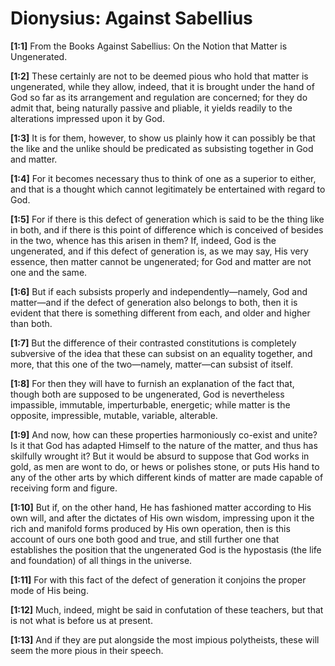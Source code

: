 # Dionysius: Against Sabellius

**[1:1]** From the Books Against Sabellius: On the Notion that Matter is Ungenerated.

**[1:2]** These certainly are not to be deemed pious who hold that matter is ungenerated, while they allow, indeed, that it is brought under the hand of God so far as its arrangement and regulation are concerned; for they do admit that, being naturally passive and pliable, it yields readily to the alterations impressed upon it by God.

**[1:3]** It is for them, however, to show us plainly how it can possibly be that the like and the unlike should be predicated as subsisting together in God and matter.

**[1:4]** For it becomes necessary thus to think of one as a superior to either, and that is a thought which cannot legitimately be entertained with regard to God.

**[1:5]** For if there is this defect of generation which is said to be the thing like in both, and if there is this point of difference which is conceived of besides in the two, whence has this arisen in them? If, indeed, God is the ungenerated, and if this defect of generation is, as we may say, His very essence, then matter cannot be ungenerated; for God and matter are not one and the same.

**[1:6]** But if each subsists properly and independently—namely, God and matter—and if the defect of generation also belongs to both, then it is evident that there is something different from each, and older and higher than both.

**[1:7]** But the difference of their contrasted constitutions is completely subversive of the idea that these can subsist on an equality together, and more, that this one of the two—namely, matter—can subsist of itself.

**[1:8]** For then they will have to furnish an explanation of the fact that, though both are supposed to be ungenerated, God is nevertheless impassible, immutable, imperturbable, energetic; while matter is the opposite, impressible, mutable, variable, alterable.

**[1:9]** And now, how can these properties harmoniously co-exist and unite? Is it that God has adapted Himself to the nature of the matter, and thus has skilfully wrought it? But it would be absurd to suppose that God works in gold, as men are wont to do, or hews or polishes stone, or puts His hand to any of the other arts by which different kinds of matter are made capable of receiving form and figure.

**[1:10]** But if, on the other hand, He has fashioned matter according to His own will, and after the dictates of His own wisdom, impressing upon it the rich and manifold forms produced by His own operation, then is this account of ours one both good and true, and still further one that establishes the position that the ungenerated God is the hypostasis (the life and foundation) of all things in the universe.

**[1:11]** For with this fact of the defect of generation it conjoins the proper mode of His being.

**[1:12]** Much, indeed, might be said in confutation of these teachers, but that is not what is before us at present.

**[1:13]** And if they are put alongside the most impious polytheists, these will seem the more pious in their speech.


